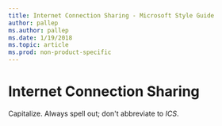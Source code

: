 ```yaml
---
title: Internet Connection Sharing - Microsoft Style Guide
author: pallep
ms.author: pallep
ms.date: 1/19/2018
ms.topic: article
ms.prod: non-product-specific
---
```


# Internet Connection Sharing

Capitalize. Always spell out; don't abbreviate to *ICS*. 
